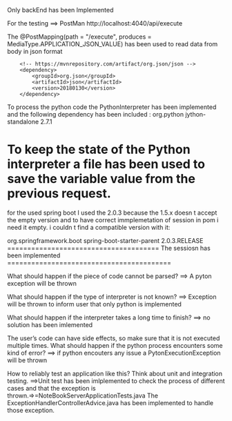 Only backEnd has been Implemented 

For the testing ==> PostMan 
http://localhost:4040/api/execute

The @PostMapping(path = "/execute", produces = MediaType.APPLICATION_JSON_VALUE) has been used to read data from body in json format

		<!-- https://mvnrepository.com/artifact/org.json/json -->
		<dependency>
			<groupId>org.json</groupId>
			<artifactId>json</artifactId>
			<version>20180130</version>
		</dependency>

To process the python code the PythonInterpreter has been implemented and the following dependency has been included :
		<dependency>
			<groupId>org.python</groupId>
			<artifactId>jython-standalone</artifactId>
			<version>2.7.1</version>
		</dependency>


To keep the state of the Python interpreter a file has been used to save the variable value from the previous request.
===========================================
for the used spring boot I used the 2.0.3 because the 1.5.x doesn t accept the empty version and to have correct immplemetation of session in pom i need it empty. i couldn t find a compatible version with it:

<parent>
		<groupId>org.springframework.boot</groupId>
		<artifactId>spring-boot-starter-parent</artifactId>
		<!-- lookup parent from repository -->
		<!--version>1.5.19.RELEASE</version-->
		<version>2.0.3.RELEASE</version>
		<!-- This version doesn't accept dependency with empty version and to use session within spring boot  -->
		<!-- I need to add maven dependency without version that is why i have change it just to work on the last challenge else the project without session step is fine  -->
		<relativePath /> <!-- lookup parent from repository -->
	</parent>
======================================
The sessiosn has been implemented
=========================================

What should happen if the piece of code cannot be parsed?
==> A pyton exception will be thrown

What should happen if the type of interpreter is not known?
==> Exception will be thrown to inform user that only python is implemented

What should happen if the interpreter takes a long time to finish?
==> no solution has been imlemented

The user’s code can have side effects, so make sure that it is not executed multiple times.
What should happen if the python process encounters some kind of error?
==> if python encouters any issue a PytonExecutionException will be thrown

How to reliably test an application like this? Think about unit and integration testing.
==>Unit test has been imlplemented to check the process of different cases and that the exception is thrown.=>=NoteBookServerApplicationTests.java
The ExceptionHandlerControllerAdvice.java has been implemented to handle those exception.
